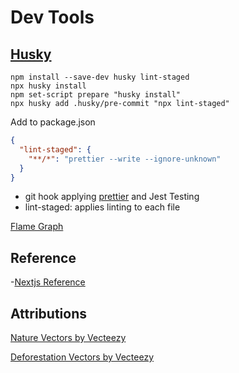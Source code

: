 # Dev Tools

## [Husky](https://typicode.github.io/husky/#/)
```
npm install --save-dev husky lint-staged
npx husky install
npm set-script prepare "husky install"
npx husky add .husky/pre-commit "npx lint-staged"
```
Add to package.json
```json
{
  "lint-staged": {
    "**/*": "prettier --write --ignore-unknown"
  }
}
```

- git hook applying [prettier](https://prettier.io/) and Jest Testing
- lint-staged: applies linting to each file

[Flame Graph](https://github.com/spiermar/d3-flame-graph)

## Reference
-[Nextjs Reference](https://blog.logrocket.com/nextjs-cloud-firestore-full-stack-app-tutorial/)

## Attributions

<a href="https://www.vecteezy.com/free-vector/nature">Nature Vectors by Vecteezy</a>

<a href="https://www.vecteezy.com/free-vector/deforestation">Deforestation Vectors by Vecteezy</a>
